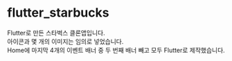 # flutter_starbucks

Flutter로 만든 스타벅스 클론앱입니다.<br>
아이콘과 몇 개의 이미지는 임의로 넣었습니다.<br>
Home에 마지막 4개의 이벤트 배너 중 두 번째 배너 빼고 모두 Flutter로 제작했습니다.